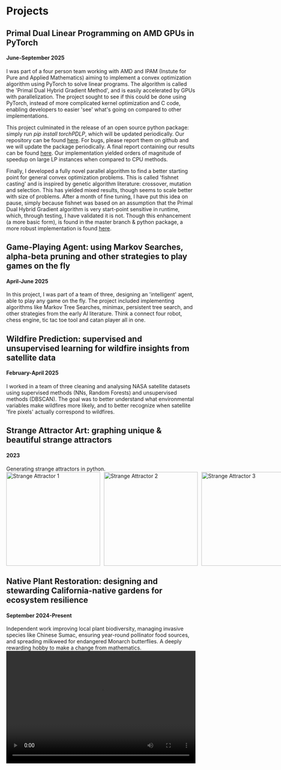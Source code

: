 # Projects

<h2>Primal Dual Linear Programming on AMD GPUs in PyTorch</h2>
<h4>June-September 2025</h4>
I was part of a four person team working with AMD and IPAM (Instute for Pure and Applied Mathematics) aiming to implement a convex optimization algorithm using PyTorch to solve linear programs.
The algorithm is called the 'Primal Dual Hybrid Gradient Method', and is easily accelerated by GPUs with parallelization. The project sought to see if this could be done using PyTorch, instead of more complicated kernel optimization and C code, enabling developers to easier 'see' what's going on compared to other implementations.

This project culminated in the release of an open source python package: simply run <i>pip install torchPDLP</i>, which will be updated periodically. Our repository can be found <a href="https://github.com/SimplySnap/torchPDLP">here</a>. For bugs, please report them on github and we will update the package periodically. A final report containing our results can be found <a href="https://arxiv.org/abs/2508.16806v1">here</a>. Our implementation yielded orders of magnitude of speedup on large LP instances when compared to CPU methods.

Finally, I developed a fully novel parallel algorithm to find a better starting point for general convex optimization problems. This is called 'fishnet casting' and is inspired by genetic algorithm literature: crossover, mutation and selection. This has yielded mixed results, though seems to scale better with size of problems. After a month of fine tuning, I have put this idea on pause, simply because fishnet was based on an assumption that the Primal Dual Hybrid Gradient algorithm is very start-point sensitive in runtime, which, through testing, I have validated it is not.
Though this enhancement (a more basic form), is found in the master branch & python package, a more robust implementation is found <a href="https://github.com/SimplySnap/torchPDLP/branches/fishnet-casting">here</a>.


<p></p>
<h2>Game-Playing Agent: using Markov Searches, alpha-beta pruning and other strategies to play games on the fly</h2>
<h4>April-June 2025</h4>
In this project, I was part of a team of three, designing an 'intelligent' agent, able to play any game on the fly. The project included implementing algorithms like Markov Tree Searches, minimax, persistent tree search, and other strategies from the early AI literature. Think a connect four robot, chess engine, tic tac toe tool and catan player all in one.


<p></p>
<h2> Wildfire Prediction: supervised and unsupervised learning for wildfire insights from satellite data</h4>
<h4>February-April 2025</h4>
I worked in a team of three cleaning and analysing NASA satellite datasets using supervised methods (NNs, Random Forests) and unsupervised methods (DBSCAN). The goal was to better understand what environmental variables make wildfires more likely, and to better recognize when satellite 'fire pixels' actually correspond to wildfires.

<p></p>
<h2>Strange Attractor Art: graphing unique & beautiful strange attractors</h2>
<h4>2023</h4>
Generating strange attractors in python.
<div style="display: flex; flex-direction: row; gap: 10px;">
  <img src="/projects/attractor_1.png" alt="Strange Attractor 1" style="height:250px;"/>
  <img src="/projects/attractor_2.png" alt="Strange Attractor 2" style="height:250px;"/>
  <img src="/projects/attractor_3.png" alt="Strange Attractor 3" style="height:250px;"/>
</div>

<p></p>
<h2>Native Plant Restoration: designing and stewarding California-native gardens for ecosystem resilience</h2>
<h4>September 2024-Present</h4>
Independent work improving local plant biodiversity, managing invasive species like Chinese Sumac, ensuring year-round pollinator food sources, and spreading milkweed for endangered Monarch butterflies. A deeply rewarding hobby to make a change from mathematics.
<center><video controls style="max-width: 100%; height: 300px; justify-content:center;">
  <source src="/projects/hbird_vid.mp4" type="video/mp4">
  Your browser does not support the video tag.
</video></center>